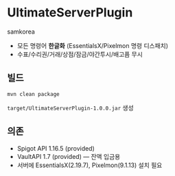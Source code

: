 # UltimateServerPlugin

samkorea

- 모든 명령어 **한글화** (EssentialsX/Pixelmon 명령 디스패치)
- 수표/수리권/거래/상점/잠금/야간투시/배고픔 무시

## 빌드
```
mvn clean package
```
`target/UltimateServerPlugin-1.0.0.jar` 생성

## 의존
- Spigot API 1.16.5 (provided)
- VaultAPI 1.7 (provided)  — 잔액 입금용
- 서버에 EssentialsX(2.19.7), Pixelmon(9.1.13) 설치 필요
